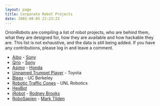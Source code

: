 ```yaml
---
layout: page
title: Corporate Robot Projects
date: 2005-08-05 22:23:23
---
```

<p>OrionRobots are compiling a list of robot projects, who are behind them, what they are designed for, how they are available and how hackable they are. This list is not exhaustive, and the data is still being added. If you have any contributions, please log in and leave a comment.
</p>
<ul><li> <a href="/wiki/aibo.html" title="The SONY Robot Dog">Aibo</a> - <a href="/wiki/sony.html" title="Sony">Sony</a>
</li><li> <a href="/wiki/qrio.html" title="Qrio">Qrio</a> - <a href="/wiki/sony.html" title="Sony">Sony</a>
</li><li> <a href="/wiki/asimo.html" title="Asimo">Asimo</a> - <a href="/wiki/honda.html" title="Honda">Honda</a>
</li><li> <a href="/wiki/unnamed_trumpet_player.html" title="Unnamed Trumpet Player">Unnamed Trumpet Player</a> - Toyota
</li><li> <a href="/wiki/bleex.html" title="Bleex">Bleex</a> - UC Berkeley
</li><li> <a href="/wiki/robotic_traffic_cones.html" title="Robotic Traffic Cones">Robotic Traffic Cones</a> - UNL Robotics
</li><li> <a href="/wiki/hexbot.html" title="HexBot">HexBot</a>
</li><li> <a href="/wiki/irobot.html" title="iRobot">iRobot</a> - <a href="/wiki/rodney_brooks.html" title="Rodney Brooks">Rodney Brooks</a>
</li><li> <a href="/wiki/robosapien.html" title="RoboSapien">RoboSapien</a> - <a href="/wiki/mark_tilden.html" title="Mark Tilden">Mark Tilden</a>
</li></ul>
